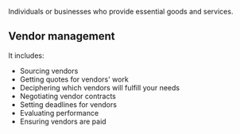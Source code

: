 Individuals or businesses who provide essential goods and services. 

## Vendor management
It includes:
- Sourcing vendors
- Getting quotes for vendors' work
- Deciphering which vendors will fulfill your needs
- Negotiating vendor contracts
- Setting deadlines for vendors
- Evaluating performance
- Ensuring vendors are paid